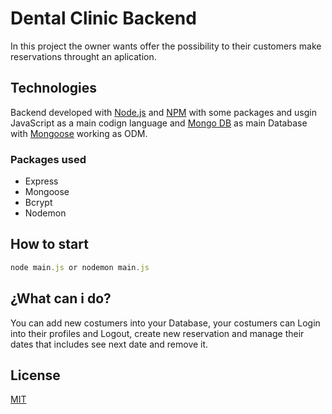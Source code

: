 # Dental Clinic Backend

In this project the owner wants offer the possibility to their customers make reservations throught an aplication.
## Technologies

Backend developed with [Node.js](https://nodejs.org/es/) and [NPM](https://www.npmjs.com/) with some packages and usgin JavaScript as a main codign language and [Mongo DB](https://www.mongodb.com/es) as main Database with [Mongoose](https://mongoosejs.com/) working as ODM.

### Packages used
* Express
* Mongoose
* Bcrypt
* Nodemon

## How to start

```javascript
node main.js or nodemon main.js
```

## ¿What can i do? 
You can add new costumers into your Database, your costumers can Login into their profiles and Logout, create new reservation and manage their dates that includes see next date and remove it.



## License
[MIT](https://choosealicense.com/licenses/mit/)